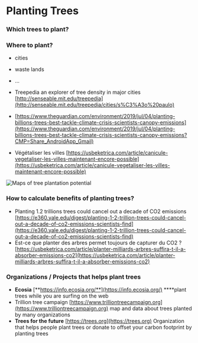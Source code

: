 # Planting Trees

### **Which trees to plant?** 

### **Where to plant?** 

* cities 
* waste lands 
* ...


* Treepedia an explorer of tree density in major cities [http://senseable.mit.edu/treepedia](http://senseable.mit.edu/treepedia/cities/s%C3%A3o%20paulo)
* [https://www.theguardian.com/environment/2019/jul/04/planting-billions-trees-best-tackle-climate-crisis-scientists-canopy-emissions](https://www.theguardian.com/environment/2019/jul/04/planting-billions-trees-best-tackle-climate-crisis-scientists-canopy-emissions?CMP=Share_AndroidApp_Gmail)
* Végétaliser les villes [https://usbeketrica.com/article/canicule-vegetaliser-les-villes-maintenant-encore-possible](https://usbeketrica.com/article/canicule-vegetaliser-les-villes-maintenant-encore-possible)

![Maps of tree plantation potential](../../.gitbook/assets/screen-shot-2019-07-04-at-22.46.57.png)



### How to calculate benefits of planting trees?

* Planting 1.2 trillions trees could cancel out a decade of CO2 emissions [https://e360.yale.edu/digest/planting-1-2-trillion-trees-could-cancel-out-a-decade-of-co2-emissions-scientists-find](https://e360.yale.edu/digest/planting-1-2-trillion-trees-could-cancel-out-a-decade-of-co2-emissions-scientists-find)
* Est-ce que planter des arbres permet toujours de capturer du CO2 ?[https://usbeketrica.com/article/planter-milliards-arbres-suffira-t-il-a-absorber-emissions-co2](https://usbeketrica.com/article/planter-milliards-arbres-suffira-t-il-a-absorber-emissions-co2)

### Organizations / Projects that helps plant trees

* **Ecosia** [**https://info.ecosia.org/**](https://info.ecosia.org/) ****plant trees while you are surfing on the web 
* Trillion tree campaign [https://www.trilliontreecampaign.org](https://www.trilliontreecampaign.org) map and data about trees planted by many organizations
* **Trees for the future** [https://trees.org](https://trees.org) Organization that helps people plant trees or donate to offset your carbon footprint by planting trees  

